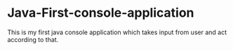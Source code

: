 # Java-First-console-application
This is my first java console application which takes input from user and act according to that. 
 
